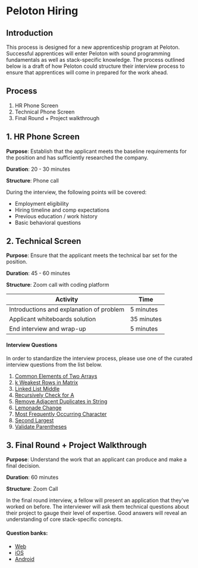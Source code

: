 # Peloton Hiring

## Introduction

This process is designed for a new apprenticeship program at Peloton.  Successful apprentices will enter Peloton with sound programming fundamentals as well as stack-specific knowledge.  The process outlined below is a draft of how Peloton could structure their interview process to ensure that apprentices will come in prepared for the work ahead.

## Process

1. HR Phone Screen
1. Technical Phone Screen
1. Final Round + Project walkthrough


## 1. HR Phone Screen

**Purpose**:  Establish that the applicant meets the baseline requirements for the position and has sufficiently researched the company.

**Duration**: 20 - 30 minutes

**Structure**: Phone call

During the interview, the following points will be covered:

- Employment eligibility
- Hiring timeline and comp expectations
- Previous education / work history
- Basic behavioral questions

## 2. Technical Screen

**Purpose**: Ensure that the applicant meets the technical bar set for the position.

**Duration**: 45 - 60 minutes

**Structure**: Zoom call with coding platform

| Activity  | Time |
| --- | --- |
| Introductions and explanation of problem | 5 minutes |
| Applicant whiteboards solution | 35 minutes |
| End interview and wrap-up | 5 minutes |


#### Interview Questions

In order to standardize the interview process, please use one of the curated interview questions from the list below.

1. [Common Elements of Two Arrays](./technical-screen-questions/commonElementsOfTwoArrays.md)
1. [k Weakest Rows in Matrix](./technical-screen-questions/kWeakestRowsInMatrix.md)
1. [Linked List Middle](./technical-screen-questions/middleOfLinkedList.md)
1. [Recursively Check for A](./technical-screen-questions/recursivelyCheckForA.md)
1. [Remove Adjacent Duplicates in String](./technical-screen-questions/adjacentDuplicatesInString.md)
1. [Lemonade Change](./technical-screen-questions/lemonadeChange.md)
1. [Most Frequently Occurring Character](./technical-screen-questions/mostFrequentChar.md)
1. [Second Largest](./technical-screen-questions/secondLargest.md)
1. [Validate Parentheses](technical-screen-questions/validateParentheses.md)

## 3. Final Round + Project Walkthrough

**Purpose**:  Understand the work that an applicant can produce and make a final decision.

**Duration**: 60 minutes

**Structure**: Zoom Call

In the final round interview, a fellow will present an application that they've worked on before.  The interviewer will ask them technical questions about their project to gauge their level of expertise.  Good answers will reveal an understanding of core stack-specific concepts.

#### Question banks:

- [Web](./project-walkthrough-questions/Web/web-questions.md)
- [iOS](./project-walkthrough-questions/iOS/ios-questions.md)
- [Android](./project-walkthrough-questions/Android/android-questions.md)
